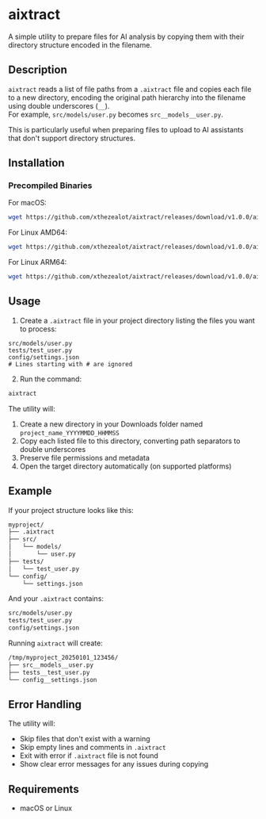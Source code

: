 # aixtract

A simple utility to prepare files for AI analysis by copying them with their directory structure encoded in the filename.

## Description

`aixtract` reads a list of file paths from a `.aixtract` file and copies each file to a new directory, encoding the original path hierarchy into the filename using double underscores (`__`).  
For example, `src/models/user.py` becomes `src__models__user.py`.

This is particularly useful when preparing files to upload to AI assistants that don't support directory structures.

## Installation

### Precompiled Binaries

For macOS:

```sh
wget https://github.com/xthezealot/aixtract/releases/download/v1.0.0/aixtract-darwin-arm64 -O $HOME/.local/bin/aixtract && chmod +x $HOME/.local/bin/aixtract
```

For Linux AMD64:

```sh
wget https://github.com/xthezealot/aixtract/releases/download/v1.0.0/aixtract-linux-amd64 -O $HOME/.local/bin/aixtract && chmod +x $HOME/.local/bin/aixtract
```

For Linux ARM64:

```sh
wget https://github.com/xthezealot/aixtract/releases/download/v1.0.0/aixtract-linux-arm64 -O $HOME/.local/bin/aixtract && chmod +x $HOME/.local/bin/aixtract
```

## Usage

1. Create a `.aixtract` file in your project directory listing the files you want to process:

```plaintext
src/models/user.py
tests/test_user.py
config/settings.json
# Lines starting with # are ignored
```

2. Run the command:

```sh
aixtract
```

The utility will:

1. Create a new directory in your Downloads folder named `project_name_YYYYMMDD_HHMMSS`
2. Copy each listed file to this directory, converting path separators to double underscores
3. Preserve file permissions and metadata
4. Open the target directory automatically (on supported platforms)

## Example

If your project structure looks like this:

```txt
myproject/
├── .aixtract
├── src/
│   └── models/
│       └── user.py
├── tests/
│   └── test_user.py
└── config/
    └── settings.json
```

And your `.aixtract` contains:

```txt
src/models/user.py
tests/test_user.py
config/settings.json
```

Running `aixtract` will create:

```txt
/tmp/myproject_20250101_123456/
├── src__models__user.py
├── tests__test_user.py
└── config__settings.json
```

## Error Handling

The utility will:

- Skip files that don't exist with a warning
- Skip empty lines and comments in `.aixtract`
- Exit with error if `.aixtract` file is not found
- Show clear error messages for any issues during copying

## Requirements

- macOS or Linux
